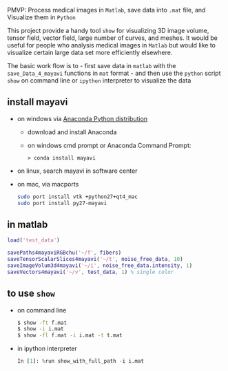 PMVP: Process medical images in `Matlab`, save data into `.mat` file, and Visualize them in `Python`

This project provide a handy tool `show` for visualizing 3D image volume, tensor field, vector field, large number of curves, and meshes.
It would be useful for people who analysis medical images in `Matlab` but would like to visualize certain large data set more efficiently elsewhere.

The basic work flow is to 
    - first save data in `matlab` with the `save_Data_4_mayavi` functions in `mat` format
    - and then use the `python` script `show` on command line or `ipython` interpreter to visualize the data


## install mayavi 
- on windows via [Anaconda Python distribution](http://continuum.io/downloads)
    - download and install Anaconda
    - on windows cmd prompt or Anaconda Command Prompt: 

        ```
        > conda install mayavi
        ```
- on linux, search mayavi in software center 
- on mac, via macports

    ```bash
    sudo port install vtk +python27+qt4_mac
    sudo port install py27-mayavi
    ```

## in matlab

```matlab
load('test_data')

savePaths4mayaviRGBchu('~/f', fibers)
saveTensorScalarSlices4mayavi('~/t', noise_free_data, 10)
saveImageVolum3d4mayavi('~/i', noise_free_data.intensity, 1)
saveVectors4mayavi('~/v', test_data, 1) % single color
```

## to use `show`
- on command line

    ```bash
    $ show -ft f.mat
    $ show -i i.mat
    $ show -fl f.mat -i i.mat -t t.mat
    ```

- in ipython interpreter

    ```python
    In [1]: %run show_with_full_path -i i.mat

    ```
